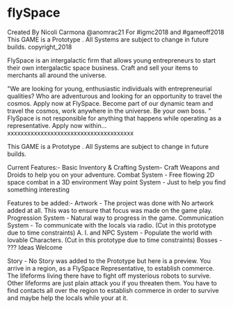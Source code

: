# flySpace
Created By Nicoli Carmona @anomrac21
For #igmc2018 and #gameoff2018
This GAME is a Prototype . 
All Systems are subject to change in future builds.
copyright_2018

FlySpace is an intergalactic firm that allows young entrepreneurs to start their own intergalactic space business. Craft and sell your items to merchants all around the  universe.

 

"We are looking for young, enthusiastic individuals with entrepreneurial qualities? Who are adventurous and looking for an opportunity to travel the cosmos. Apply now at FlySpace. Become part of our dynamic team and travel the cosmos, work anywhere in the universe. Be your own boss. "
FlySpace is not responsible for anything that happens while operating as a representative. 
Apply now within...
xxxxxxxxxxxxxxxxxxxxxxxxxxxxxxxxxxxxxx



This GAME is a Prototype . All Systems are subject to change in future builds.



Current Features:- 
Basic Inventory & Crafting System- Craft Weapons and Droids to help you on your adventure. 
Combat System - Free flowing 2D space combat in a 3D environment
Way point System - Just to help you find something interesting

Features to be added:-
Artwork - The project was done with No artwork added at all. This was to ensure that focus was made on the game play.
Progression System - Natural way to progress in the game.
Communication System - To communicate with the locals via radio. (Cut in this prototype due to time constraints)
A. I. and NPC System - Populate the world with lovable Characters. (Cut in this prototype due to time constraints)
Bosses - ???  Ideas Welcome

Story - No Story was added to the Prototype but here is a preview.
You arrive in a region, as a FlySpace Representative,  to establish commerce. The lifeforms living there have to fight off mysterious robots to survive. Other lifeforms are just plain attack you if you threaten them. You have to find contacts all over the region to establish commerce in order to survive and maybe help the locals while your at it.

